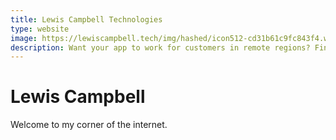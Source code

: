 ```yaml
---
title: Lewis Campbell Technologies
type: website
image: https://lewiscampbell.tech/img/hashed/icon512-cd31b61c9fc843f4.webp
description: Want your app to work for customers in remote regions? Find out how my services can help your app perform offline and off the grid.
---
```


# Lewis Campbell

Welcome to my corner of the internet.

